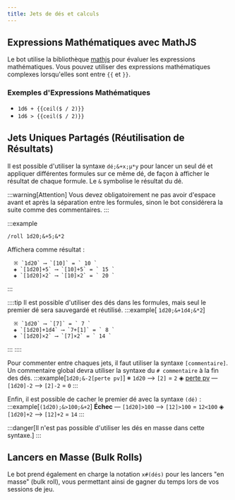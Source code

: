```yaml
---
title: Jets de dés et calculs
---
```


## Expressions Mathématiques avec MathJS

Le bot utilise la bibliothèque [mathjs](https://mathjs.org/) pour évaluer les expressions mathématiques. Vous pouvez utiliser des expressions mathématiques complexes lorsqu'elles sont entre `{{` et `}}`.

### Exemples d'Expressions Mathématiques

- `1d6 + {{ceil($ / 2)}}`
- `1d6 > {{ceil($ / 2)}}`

## Jets Uniques Partagés (Réutilisation de Résultats)

Il est possible d'utiliser la syntaxe `dé;&+x;µ*y` pour lancer un seul dé et appliquer différentes formules sur ce même dé, de façon à afficher le résultat de chaque formule. Le `&` symbolise le résultat du dé.

:::warning[Attention]
Vous devez obligatoirement ne pas avoir d'espace avant et après la séparation entre les formules, sinon le bot considérera la suite comme des commentaires.
:::

:::example
```
/roll 1d20;&+5;&*2
```
Affichera comme résultat :
```
  ※ `1d20` ⟶ `[10]` = ` 10 `
  ◈ `[1d20]+5` ⟶ `[10]+5` = ` 15 `
  ◈ `[1d20]×2` ⟶ `[10]×2` = ` 20 `
```
:::

::::tip
Il est possible d'utiliser des dés dans les formules, mais seul le premier dé sera sauvegardé et réutilisé.
:::example[ `1d20;&+1d4;&*2`]
```
  ※ `1d20` ⟶ `[7]` = ` 7 `
  ◈ `[1d20]+1d4` ⟶ `7+[1]` = ` 8 `
  ◈ `[1d20]×2` ⟶ `[7]×2` = ` 14 `
```
:::
::::

Pour commenter entre chaques jets, il faut utiliser la syntaxe `[commentaire]`. Un commentaire global devra utiliser la syntaxe du `# commentaire` à la fin des dés. 
:::example[`1d20;&-2[perte pv]`]
  ※ `1d20` ⟶ `[2]` = ` 2 `
  ◈ <u>perte pv</u> — `[1d20]-2` ⟶ `[2]-2` = ` 0 `
:::

Enfin, il est possible de cacher le premier dé avec la syntaxe `(dé)` :
:::example[`(1d20);&>100;&+2`]
  **Échec** — `[1d20]>100` ⟶ `[12]>100` = ` 12<100 `
  ◈ `[1d20]+2` ⟶ `[12]+2` = ` 14 `
:::

:::danger[Il n'est pas possible d'utiliser les dés en masse dans cette syntaxe.]
:::

## Lancers en Masse (Bulk Rolls)

Le bot prend également en charge la notation `x#(dés)` pour les lancers "en masse" (bulk roll), vous permettant ainsi de gagner du temps lors de vos sessions de jeu.
